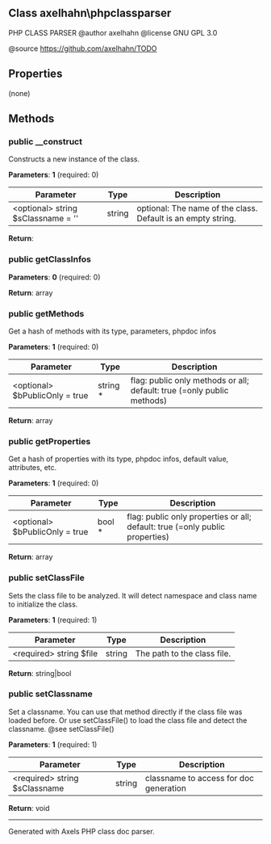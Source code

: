 ## Class axelhahn\phpclassparser


PHP CLASS PARSER
@author axelhahn
@license GNU GPL 3.0

@source <https://github.com/axelhahn/TODO>



## Properties

(none)

## Methods

### public __construct


Constructs a new instance of the class.



**Parameters**: **1** (required: 0)

| Parameter | Type | Description
|--         |--    |--
\<optional\> string $sClassname = '' | string | optional: The name of the class. Default is an empty string.



**Return**: 

### public getClassInfos



**Parameters**: **0** (required: 0)



**Return**: array

### public getMethods


Get a hash of methods with its type, parameters, phpdoc infos


**Parameters**: **1** (required: 0)

| Parameter | Type | Description
|--         |--    |--
\<optional\> $bPublicOnly = true | string * | flag: public only methods or all; default: true (=only public methods)



**Return**: array

### public getProperties


Get a hash of properties with its type, phpdoc infos, default value, attributes, etc.



**Parameters**: **1** (required: 0)

| Parameter | Type | Description
|--         |--    |--
\<optional\> $bPublicOnly = true | bool * | flag: public only properties or all; default: true (=only public properties)



**Return**: array

### public setClassFile


Sets the class file to be analyzed.
It will detect namespace and class name to initialize the class.



**Parameters**: **1** (required: 1)

| Parameter | Type | Description
|--         |--    |--
\<required\> string $file | string | The path to the class file.



**Return**: string|bool

### public setClassname


Set a classname. 
You can use that method directly if the class file was loaded before. 
Or use setClassFile() to load the class file and detect the classname.
@see setClassFile()


**Parameters**: **1** (required: 1)

| Parameter | Type | Description
|--         |--    |--
\<required\> string $sClassname | string | classname to access for doc generation



**Return**: void



---
Generated with Axels PHP class doc parser.